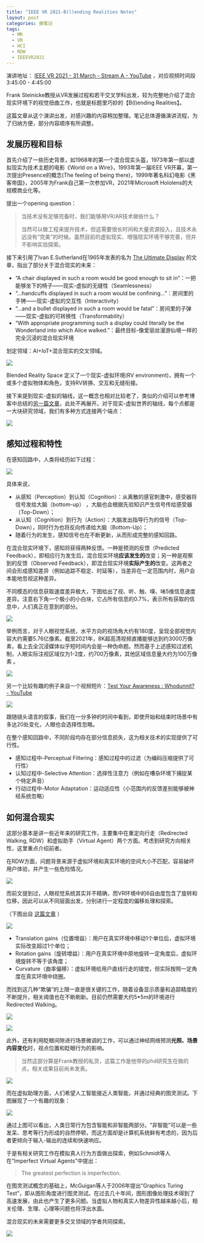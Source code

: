 ```yaml
---
title: "IEEE VR 2021-B(l)ending Realities Notes"
layout: post
categories: 做笔记
tags:
  - MR
  - VR
  - HCI
  - RDW
  - IEEEVR2021
---
```


演讲地址： [IEEE VR 2021 - 31 March - Stream A - YouTube](https://www.youtube.com/watch?v=Ds-h1J4MFMI) ，对应视频时间段 3:45:00 - 4:45:00

<!-- more -->

Frank Steinicke教授从VR发展过程和若干交叉学科出发，较为完整地介绍了混合现实环境下的视觉扭曲工作，也就是标题里巧妙的【B(l)ending Realities】。

这篇文章从这个演讲出发，对感兴趣的内容稍加整理。笔记总体遵循演讲流程，为了归纳方便，部分内容顺序有所调整。

## 发展历程和目标

首先介绍了一些历史背景，如1968年的第一个混合现实头盔，1973年第一部以虚拟现实为技术主题的电影《World on a Wire》，1993年第一届IEEE VR开幕，第一次提出Presence的概念(The feeling of being there)，1999年著名科幻电影《黑客帝国》，2005年为Frank自己第一次参加VR，2021年Microsoft Hololens的大规模商业化等。

提出一个opening question：

> 当技术没有足够完备时，我们能够用VR/AR技术做些什么？
>
> 当然可以做工程来提升技术，但这需要很长时间和大量资源投入，且技术永远没有“完美”的时候。虽然目前的虚拟现实、增强现实环境不够完善，但并不影响实验探索。

接下来引用了Ivan E.Sutherland在1965年发表的名为 [The Ultimate Display](https://my.eng.utah.edu/~cs6360/Readings/UltimateDisplay.pdf) 的文章，指出了部分关于混合现实的未来：

* “A chair displayed in such a room would be good enough to sit in”：一把能够坐下的椅子——现实-虚拟的无缝性（Seamlessness）
* “...handcuffs displayed in such a room would be confining...”：房间里的手铐——现实-虚拟的交互性（Interactivity）
* “...and a bullet displayed in such a room would be fatal”：房间里的子弹——现实-虚拟的可转换性（Transformability）
* “With appropriate programming such a display could literally be the Wonderland into which Alice walked.”：最终目标-像爱丽丝漫游仙境一样的完全沉浸的混合现实环境

划定领域：AI+IoT+混合现实的交叉领域。

![](https://github.com/HusterHope/blogimage/raw/master/20210428-1.png)

Blended Reality Space 定义了一个现实-虚拟环境(RV environment)，拥有一个或多个虚拟物体和角色，支持RV转换、交互和无缝衔接。

接下来提到现实-虚拟的轴线，这一概念也相对比较老了，类似的介绍可以参考博客中总结的[另一篇文章]()，此处不再展开。对于现实-虚拟世界的轴线，每个点都是一大块研究领域，我们有多种方式连接两个端点：

![](https://github.com/HusterHope/blogimage/raw/master/20210428-2.png)

## 感知过程和特性

在感知回路中，人类将经历如下过程：

![](https://github.com/HusterHope/blogimage/raw/master/20210428-3.png)

具体来说，

* 从感知（Perception）到认知（Cognition）：从离散的感官刺激中，感受器将信号发给大脑（bottom-up） ，大脑也会根据先验知识产生信号传给感受器（Top-Down）；
* 从认知（Cognition）到行为（Action）：大脑发出指导行为的信号（Top-Down），同时行为也将反向传递给大脑（Bottom-Up）；
* 随着行为的发生，感知信号也在不断更新，从而形成完整的感知回路。

在混合现实环境下，感知将获得两种反馈。一种是预测的反馈（Predicted Feedback），即相应行为发生后，混合现实环境**应该发生的**改变；另一种是观察到的反馈（Observed Feedback），即混合现实环境**实际产生的**改变。这两者之间会形成感知差异（例如追踪不稳定、时延等），当差异在一定范围内时，用户会本能地忽视这种差异。

不同模态的信息获取速度差异极大，下图给出了视、听、触、嗅、味5维信息速度差异。注意右下角一个极小的小白块，它占所有信息的0.7%，表示所有获取的信息中，人们真正在意到的部分。

![](https://github.com/HusterHope/blogimage/raw/master/20210428-4.png)

举例而言，对于人眼视觉系统，水平方向的视场角大约有180度，呈现全部视觉内容大约需要5.76亿像素。截至2021年，8K超高清视频直播能够达到约3000万像素，看上去全沉浸媒体似乎短时间内会是一种伪命题。然而基于上述感知过滤机制，人眼实际注视区域仅为1-2度，约700万像素，其他区域信息量大约为100万像素 。

![](https://github.com/HusterHope/blogimage/raw/master/20210428-5.png)

另一个比较有趣的例子来自一个视频短片：[Test Your Awareness : Whodunnit? - YouTube](https://www.youtube.com/watch?v=ubNF9QNEQLA) 

![](https://github.com/HusterHope/blogimage/raw/master/20210428-6.png)

跟随镜头语言的叙事，我们在一分多钟的时间中看到，即使开始和结束时场景中有多达20处变化，人眼也会选择性忽略。

在整个感知回路中，不同阶段均存在部分信息损失，这为相关技术的实现提供了可行性。

* 感知过程中-Perceptual Filtering：感知过程中的过滤（为编码压缩提供了可行性）
* 认知过程中-Selective Attention：选择性注意力（例如在嘈杂环境下捕捉某个特定声音）
* 行动过程中-Motor Adaptation：运动适应性（小范围内的反馈差别能够被神经系统忽略）

## 如何混合现实

这部分基本是讲一些近年来的研究工作，主要集中在重定向行走（Redirected Walking, RDW）和虚拟助手（Virtual Agent）两个方面。考虑到研究方向相关性，这里重点介绍前者。

在RDW方面，问题背景来源于虚拟环境和真实环境的空间大小不匹配，容易破坏用户体验，并产生一些危险情况。

![](https://github.com/HusterHope/blogimage/raw/master/20210428-7.png)

而前文提到过，人眼视觉系统其实并不精确，而VR环境中的6自由度包含了旋转和位移，因此可以从不同层面出发，分别进行一定程度的偏移处理和探索。

（下图出自 [这篇文章](https://zhuanlan.zhihu.com/p/33467983) ）

![](https://github.com/HusterHope/blogimage/raw/master/20210428-8.png)

* Translation gains（位置增益）：用户在真实环境中移动1个单位后，虚拟环境实际改变超过1个单位；
* Rotation gains（旋转增益）：用户在真实环境中原地旋转一定角度后，虚拟环境旋转不等于该角度；
* Curvature（曲率偏移）：虚拟环境给用户直线行走的错觉，但实际按照一定角度在真实环境中绕圈。

而找到这几种“欺骗”的上限一直是很关键的工作，随着设备显示质量和追踪精度的不断提升，相关阈值也在不断刷新。目前仍然需要大约5*5m的环境进行Redirected Walking。

![](https://github.com/HusterHope/blogimage/raw/master/20210428-9.png)

![](https://github.com/HusterHope/blogimage/raw/master/20210428-10.png)

此外，还有利用眨眼间隙进行场景微调的工作，可以通过神经网络预测**光照、场景内容变化**时，视点位置和眨眼行为的影响。

> 当然这部分算是Frank教授的私货，这篇工作是他带的phd研究生在做的点，相关成果目前尚未发表。

![](https://github.com/HusterHope/blogimage/raw/master/20210428-11.png)



而在虚拟助理方面，人们希望人工智能接近人类智能，并通过经典的图灵测试。下图展现了一个有趣的现象：

![](https://github.com/HusterHope/blogimage/raw/master/20210428-12.png)

通过上图可以看出，人类日常行为包含智能和非智能两部分。“非智能”可以是一些发呆、思考等行为形成的自然停顿，而这方面却是计算机系统鲜有考虑的，因为后者更倾向于输入-输出的连续和快速响应。

于是有相关研究工作在模拟真人行为方面做出探索，例如Schmidt等人在“Imperfect Virtual Agents”中提出：

> The greatest perfection is imperfection.

在图灵测试概念的基础上，McGuigan等人于2006年提出“Graphics Turing Test”，即从图形角度进行图灵测试。在过去几十年间，图形图像处理技术得到了高速发展，由此也产生了更多问题。当虚拟人物和真实人物差异性越来越小后，相关伦理、生理、心理等问题也将浮出水面。

混合现实的未来需要更多交叉领域的学者共同探索。

![](https://github.com/HusterHope/blogimage/raw/master/20210428-13.png)